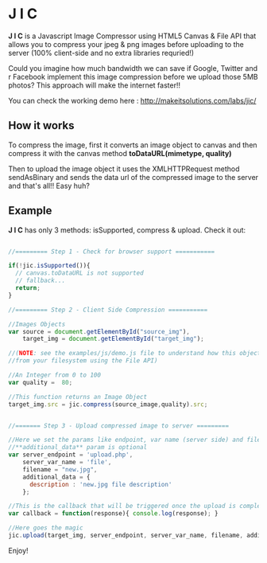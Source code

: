 # J I C 
**J I C** is a Javascript Image Compressor using HTML5 Canvas & File API that allows you to compress your jpeg & png images before uploading to the server (100% client-side and no extra libraries requried!)

Could you imagine how much bandwidth we can save if Google, Twitter and r Facebook implement this image compression before we upload those 5MB photos? This approach will make the internet faster!!

You can check the working demo here : http://makeitsolutions.com/labs/jic/

## How it works

To compress the image, first it converts an image object to canvas and then compress it with the canvas method **toDataURL(mimetype, quality)**

Then to upload the image object it uses the XMLHTTPRequest method sendAsBinary and sends the data url of the compressed image to the server and that's all!! Easy huh? 


## Example

**J I C** has only 3 methods: isSupported, compress & upload. Check it out:

```javascript

//========= Step 1 - Check for browser support ===========

if(!jic.isSupported()){
  // canvas.toDataURL is not supported
  // fallback...
  return;
}

//========= Step 2 - Client Side Compression ===========

//Images Objects
var source = document.getElementById("source_img"),
    target_img = document.getElementById("target_img");

//(NOTE: see the examples/js/demo.js file to understand how this object could be a local image 
//from your filesystem using the File API)

//An Integer from 0 to 100
var quality =  80;  

//This function returns an Image Object 
target_img.src = jic.compress(source_image,quality).src;  


//======= Step 3 - Upload compressed image to server =========

//Here we set the params like endpoint, var name (server side) and filename
//**additional_data** param is optional
var server_endpoint = 'upload.php',
	server_var_name = 'file',
	filename = "new.jpg",
	additional_data = {
	  description : 'new.jpg file description'
	};

//This is the callback that will be triggered once the upload is completed
var callback = function(response){ console.log(response); }

//Here goes the magic
jic.upload(target_img, server_endpoint, server_var_name, filename, additional_data, callback);


```

Enjoy!
